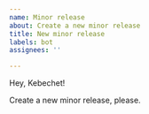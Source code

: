 ```yaml
---
name: Minor release
about: Create a new minor release
title: New minor release
labels: bot
assignees: ''

---
```


Hey, Kebechet!

Create a new minor release, please.
